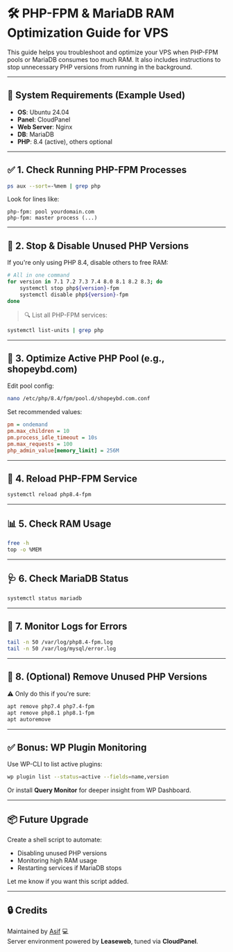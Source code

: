 
# 🛠️ PHP-FPM & MariaDB RAM Optimization Guide for VPS

This guide helps you troubleshoot and optimize your VPS when PHP-FPM pools or MariaDB consumes too much RAM. It also includes instructions to stop unnecessary PHP versions from running in the background.

---

## 📌 System Requirements (Example Used)

- **OS**: Ubuntu 24.04  
- **Panel**: CloudPanel  
- **Web Server**: Nginx  
- **DB**: MariaDB  
- **PHP**: 8.4 (active), others optional

---

## ✅ 1. Check Running PHP-FPM Processes

```bash
ps aux --sort=-%mem | grep php
```

Look for lines like:

```
php-fpm: pool yourdomain.com
php-fpm: master process (...)
```

---

## 🚫 2. Stop & Disable Unused PHP Versions

If you're only using PHP 8.4, disable others to free RAM:

```bash
# All in one command
for version in 7.1 7.2 7.3 7.4 8.0 8.1 8.2 8.3; do
    systemctl stop php${version}-fpm
    systemctl disable php${version}-fpm
done
```

> 🔍 List all PHP-FPM services:

```bash
systemctl list-units | grep php
```

---

## 🧠 3. Optimize Active PHP Pool (e.g., shopeybd.com)

Edit pool config:

```bash
nano /etc/php/8.4/fpm/pool.d/shopeybd.com.conf
```

Set recommended values:

```ini
pm = ondemand
pm.max_children = 10
pm.process_idle_timeout = 10s
pm.max_requests = 100
php_admin_value[memory_limit] = 256M
```

---

## 🔁 4. Reload PHP-FPM Service

```bash
systemctl reload php8.4-fpm
```

---

## 📊 5. Check RAM Usage

```bash
free -h
top -o %MEM
```

---

## 🩺 6. Check MariaDB Status

```bash
systemctl status mariadb
```

---

## 🧾 7. Monitor Logs for Errors

```bash
tail -n 50 /var/log/php8.4-fpm.log
tail -n 50 /var/log/mysql/error.log
```

---

## 🧹 8. (Optional) Remove Unused PHP Versions

⚠️ Only do this if you're sure:

```bash
apt remove php7.4 php7.4-fpm
apt remove php8.1 php8.1-fpm
apt autoremove
```

---

## ✅ Bonus: WP Plugin Monitoring

Use WP-CLI to list active plugins:

```bash
wp plugin list --status=active --fields=name,version
```

Or install **Query Monitor** for deeper insight from WP Dashboard.

---

## 📦 Future Upgrade

Create a shell script to automate:
- Disabling unused PHP versions
- Monitoring high RAM usage
- Restarting services if MariaDB stops

Let me know if you want this script added.

---

## 🔒 Credits

Maintained by [Asif](https://shopeybd.com) 💻  
Server environment powered by **Leaseweb**, tuned via **CloudPanel**.
